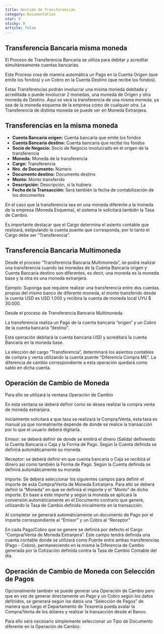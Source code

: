 ```yaml
---
title: Gestión de Transferencias
category: Documentation
star: 9
sticky: 9
article: false
---
```


## **Transferencia Bancaria misma moneda**

El Proceso de Transferencia Bancaria se utiliza para debitar y acreditar simultáneamente cuentas bancarias.

Este Proceso crea de manera automática un Pago en la Cuenta Origen (que emite los fondos) y un Cobro en la Cuenta Destino (que recibe los fondos).

Estas Transferencias podrán involucrar una misma moneda debitada y acreditada o puede involucrar 2 monedas, una moneda de Origen y otra moneda de Destino. Aquí se verá la transferencia de una misma moneda, ya sea de la moneda esquema de la empresa como de cualquier otra. La Transferencia de distinta moneda se puede ver en Moneda Extranjera.

## **Transferencias en la misma moneda**

* **Cuenta Bancaria origen:** Cuenta bancaria que emite los fondos
* **Cuenta Bancaria destino:** Cuenta bancaria que recibe los fondos
* **Socio de Negocio:** Socio de Negocio involucrado en el origen de la transferencia
* **Moneda:** Moneda de la transferencia
* **Cargo:** Transferencia
* **Nro. de Documento:** Número
* **Documento destino:** Documento destino
* **Monto:** Monto transferido
* **Descripción:** Descripción, si la hubiera
* **Fecha de la Transacción:** Será también la fecha de contabilización de los documentos

En el caso que la transferencia sea en una moneda diferente a la moneda de la empresa (Moneda Esquema), el sistema le solicitará también la Tasa de Cambio.

Es importante destacar que el Cargo determina el asiento contable que realizará, estipulando la cuenta puente que corresponda, por lo tanto el Cargo debe ser “Transferencia”.

## **Transferencia Bancaria Multimoneda**

Desde el proceso “Transferencia Bancaria Multimoneda”, se podrá realizar una transferencia cuando las monedas de la Cuenta Bancaria origen y Cuenta Bancaria destino son diferentes, es decir, una moneda es la moneda base y la otra es una moneda extranjera.

Ejemplo: Suponga que requiere realizar una transferencia entre dos cuentas propias del mismo banco de diferente moneda, el monto transferido desde la cuenta USD es USD 1.000 y recibira la cuenta de moneda local UYU $ 30.000.

Desde el proceso de Transferencia Bancaria Multimoneda.

La transferencia realiza un Pago de la cuenta bancaria “origen” y un Cobro de la cuenta bancaria “destino”.

Esta operación debitará la cuenta bancaria USD y acreditará la cuenta Bancaria en la moneda base.

La elección del cargo “Transferencia”, determinará los asientos contables de compra y venta utilizando la cuenta puente “Diferencia Compra ME”. La diferencia de cambio correspondiente a esta operación quedará como saldo en dicha cuenta.

## **Operación de Cambio de Moneda**

Para ello se utilizará la ventana Operación de Cambio

En esta ventana se deberá definir como se desea realizar la compra venta de moneda extranjera.

Inicialmente solicitará a que tasa se realizará la Compra/Venta, esta tasa es manual ya que normalmente depende de donde se realice la transacción por lo que el usuario deberá digitarla.

Emisor: se deberá definir de donde se emitirá el dinero (Salida) definiendo la Cuenta Bancaria o Caja y la Forma de Pago. Según la Cuenta definida se definirá automáticamente su moneda

Receptor: se deberá definir en que cuenta bancaria o Caja se recibirá el dinero así como también la Forma de Pago. Según la Cuenta definida se definirá automáticamente su moneda

Importe: Se deberá seleccionar los siguientes campos para definir el importe de esta Compra/Venta de Moneda Extranjera. Para ello se deberá definir la “Moneda” en que se definirá el importe y el “Monto” de dicho importe. En base a este importe y según la moneda se aplicará la conversión automáticamente en el Documento contrario que genere, utilizando la Tasa de Cambio definida inicialmente en la transacción.

Al completar se generará automáticamente un documento de Pago por el importe correspondiente al “Emisor” y un Cobro al “Receptor”

En cada Pago/Cobro que se genere se definirá por defecto el Cargo “Compra/Venta de Moneda Extranjera”. Este campo tendrá definida una cuenta contable donde se utilizará como Puente entre ambas transferencias (Pago - Cobro), permaneciendo en la misma la Diferencia de Cambio generada por la Cotización definida contra la Tasa de Cambio Contable del día.

## **Operación de Cambio de Moneda con Selección de Pagos**

Opcionalmente también se puede generar una Operación de Cambio pero que en vez de generar directamente un Pago y un Cobro según los datos definidos, se generará según los datos una “Selección de Pagos” de manera que luego el Departamento de Tesorería pueda avalar la Compra/Venta de los dólares y realizar la transacción desde el Banco.

Para ello será necesario simplemente seleccionar un Tipo de Documento diferente en la Operación de Cambio.
